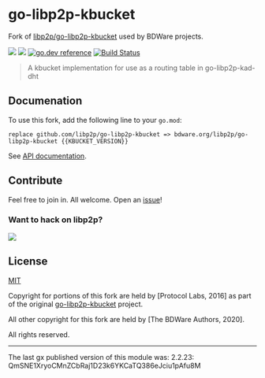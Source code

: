 # go-libp2p-kbucket

Fork of [libp2p/go-libp2p-kbucket](https://github.com/libp2p/go-libp2p-kbucket) used by BDWare projects.

[![](https://img.shields.io/badge/made%20by-Protocol%20Labs-blue.svg?style=flat-square)](https://protocol.ai)
[![](https://img.shields.io/badge/project-BDWare-red.svg?style=flat-square)](http://bdware.org/)
[![go.dev reference](https://img.shields.io/badge/go.dev-reference-007d9c?logo=go&logoColor=white&style=flat-square)](https://pkg.go.dev/github.com/bdware/go-libp2p-kbucket)
[![Build Status](https://travis-ci.com/BDWare/go-libp2p-kbucket.svg?branch=master)](https://travis-ci.com/BDWare/go-libp2p-kbucket)

> A kbucket implementation for use as a routing table in go-libp2p-kad-dht 

## Documenation

To use this fork, add the following line to your `go.mod`:
```
replace github.com/libp2p/go-libp2p-kbucket => bdware.org/libp2p/go-libp2p-kbucket {{KBUCKET_VERSION}}
```

See [API documentation](https://pkg.go.dev/github.com/bdware/go-libp2p-kbucket).

## Contribute

Feel free to join in. All welcome. Open an [issue](https://github.com/BDWare/go-libp2p-kbucket/issues)!

### Want to hack on libp2p?

[![](https://cdn.rawgit.com/libp2p/community/master/img/contribute.gif)](https://github.com/libp2p/community/blob/master/CONTRIBUTE.md)

## License

[MIT](LICENSE)

Copyright for portions of this fork are held by [Protocol Labs, 2016] as part of the original [go-libp2p-kbucket](https://github.com/libp2p/go-libp2p-kbucket) project.

All other copyright for this fork are held by [The BDWare Authors, 2020].

All rights reserved.

---

The last gx published version of this module was: 2.2.23: QmSNE1XryoCMnZCbRaj1D23k6YKCaTQ386eJciu1pAfu8M
